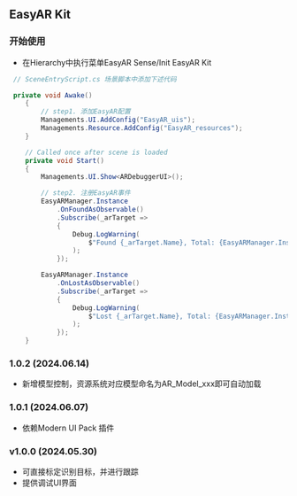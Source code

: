## EasyAR Kit

### 开始使用
- 在Hierarchy中执行菜单EasyAR Sense/Init EasyAR Kit
  

```csharp
 // SceneEntryScript.cs 场景脚本中添加下述代码

 private void Awake()
    {
        // step1. 添加EasyAR配置
        Managements.UI.AddConfig("EasyAR_uis");
        Managements.Resource.AddConfig("EasyAR_resources");
    }

    // Called once after scene is loaded
    private void Start()
    {
        Managements.UI.Show<ARDebuggerUI>();

        // step2. 注册EasyAR事件
        EasyARManager.Instance
            .OnFoundAsObservable()
            .Subscribe(_arTarget =>
            {
                Debug.LogWarning(
                    $"Found {_arTarget.Name}, Total: {EasyARManager.Instance.TrackedCount}"
                );
            });

        EasyARManager.Instance
            .OnLostAsObservable()
            .Subscribe(_arTarget =>
            {
                Debug.LogWarning(
                    $"Lost {_arTarget.Name}, Total: {EasyARManager.Instance.TrackedCount}"
                );
            });
    }
```
### 1.0.2 (2024.06.14)
- 新增模型控制，资源系统对应模型命名为AR_Model_xxx即可自动加载

### 1.0.1 (2024.06.07)
- 依赖Modern UI Pack 插件

### v1.0.0 (2024.05.30)
- 可直接标定识别目标，并进行跟踪
- 提供调试UI界面